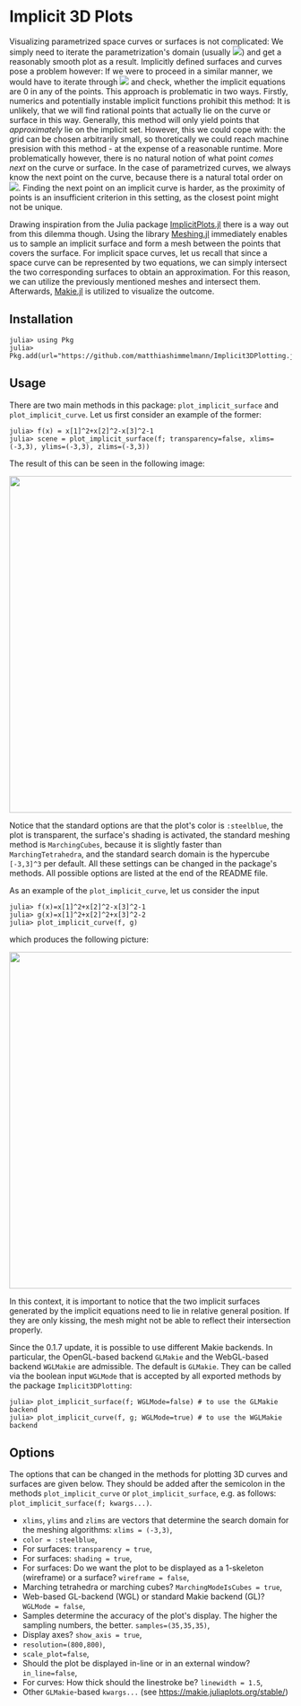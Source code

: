 # Implicit 3D Plots

Visualizing parametrized space curves or surfaces is not complicated: We simply need to iterate the parametrization's domain (usually <img src="https://render.githubusercontent.com/render/math?math=\mathbb{R}">) and get a reasonably smooth plot as a result. Implicitly defined surfaces and curves pose a problem however: If we were to proceed in a similar manner, we would have to iterate through <img src="https://render.githubusercontent.com/render/math?math=\mathbb{R}^3"> and check, whether the implicit equations are 0 in any of the points. This approach is problematic in two ways. Firstly, numerics and potentially instable implicit functions prohibit this method: It is unlikely, that we will find rational points that actually lie on the curve or surface in this way. Generally, this method will only yield points that *approximately* lie on the implicit set. However, this we could cope with: the grid can be chosen arbitrarily small, so thoretically we could reach machine presision with this method - at the expense of a reasonable runtime. More problematically however, there is no natural notion of what point *comes next* on the curve or surface. In the case of parametrized curves, we always know the next point on the curve, because there is a natural total order on <img src="https://render.githubusercontent.com/render/math?math=\mathbb{R}">. Finding the next point on an implicit curve is harder, as the proximity of points is an insufficient criterion in this setting, as the closest point might not be unique. 

Drawing inspiration from the Julia package [ImplicitPlots.jl](https://github.com/saschatimme/ImplicitPlots.jl "ImplicitPlots.jl") there is a way out from this dilemma though. Using the library [Meshing.jl](https://github.com/JuliaGeometry/Meshing.jl "Meshing.jl") immediately enables us to sample an implicit surface and form a mesh between the points that covers the surface. For implicit space curves, let us recall that since a space curve can be represented by two equations, we can simply intersect the two corresponding surfaces to obtain an approximation. For this reason, we can utilize the previously mentioned meshes and intersect them. Afterwards, [Makie.jl](https://github.com/JuliaPlots/Makie.jl "Makie.jl") is utilized to visualize the outcome.

## Installation

```
julia> using Pkg
julia> Pkg.add(url="https://github.com/matthiashimmelmann/Implicit3DPlotting.jl.git")
```

## Usage

There are two main methods in this package: `plot_implicit_surface` and `plot_implicit_curve`. Let us first consider an example of the former:

```
julia> f(x) = x[1]^2+x[2]^2-x[3]^2-1
julia> scene = plot_implicit_surface(f; transparency=false, xlims=(-3,3), ylims=(-3,3), zlims=(-3,3))
```

The result of this can be seen in the following image: 
<p align="center">
  <img src="https://user-images.githubusercontent.com/65544132/114864346-2b0ec700-9df1-11eb-8ad4-4ef2d4e1c9f3.png" width="600", height="600">
</p>

Notice that the standard options are that the plot's color is `:steelblue`, the plot is transparent, the surface's shading is activated, the standard meshing method is `MarchingCubes`, because it is slightly faster than `MarchingTetrahedra`, and the standard search domain is the hypercube `[-3,3]^3` per default. All these settings can be changed in the package's methods. All possible options are listed at the end of the README file.

As an example of the `plot_implicit_curve`, let us consider the input

```
julia> f(x)=x[1]^2+x[2]^2-x[3]^2-1
julia> g(x)=x[1]^2+x[2]^2+x[3]^2-2
julia> plot_implicit_curve(f, g)
```

which produces the following picture:
<p align="center">
  <img src="https://user-images.githubusercontent.com/65544132/114867917-a1152d00-9df5-11eb-9b38-b1fd69a8ce8f.png" width="600", height="600">
</p>

In this context, it is important to notice that the two implicit surfaces generated by the implicit equations need to lie in relative general position. If they are only kissing, the mesh might not be able to reflect their intersection properly.

Since the 0.1.7 update, it is possible to use different Makie backends. In particular, the OpenGL-based backend `GLMakie` and the WebGL-based backend `WGLMakie` are admissible. The default is `GLMakie`. They can be called via the boolean input `WGLMode` that is accepted by all exported methods by the package `Implicit3DPlotting`:

```
julia> plot_implicit_surface(f; WGLMode=false) # to use the GLMakie backend
julia> plot_implicit_curve(f, g; WGLMode=true) # to use the WGLMakie backend
```

## Options

The options that can be changed in the methods for plotting 3D curves and surfaces are given below. They should be added after the semicolon in the methods `plot_implicit_curve` or `plot_implicit_surface`, e.g. as follows: `plot_implicit_surface(f; kwargs...)`.

- `xlims`, `ylims` and `zlims` are vectors that determine the search domain for the meshing algorithms: `xlims = (-3,3)`,
- `color = :steelblue`,
- For surfaces: `transparency = true`,
- For surfaces: `shading = true`,
- For surfaces: Do we want the plot to be displayed as a 1-skeleton (wireframe) or a surface? `wireframe = false`,
- Marching tetrahedra or marching cubes? `MarchingModeIsCubes = true`,
- Web-based GL-backend (WGL) or standard Makie backend (GL)? `WGLMode = false`,
- Samples determine the accuracy of the plot's display. The higher the sampling numbers, the better. `samples=(35,35,35)`,
- Display axes? `show_axis = true`,
- `resolution=(800,800)`,
- `scale_plot=false`,
- Should the plot be displayed in-line or in an external window? `in_line=false`,
- For curves: How thick should the linestroke be? `linewidth = 1.5`,
- Other `GLMakie`-based `kwargs...` (see https://makie.juliaplots.org/stable/)
